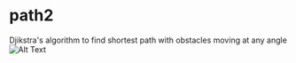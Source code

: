 # path2
Djikstra's algorithm to find shortest path with obstacles moving at any angle
![Alt Text](https://media3.giphy.com/media/pTy8b7MC2ELxDtlRYS/giphy.gif)

